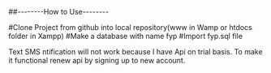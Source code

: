##--------How to Use--------

#Clone Project from github into local repository(www in Wamp or htdocs folder in Xampp)
#Make a database with name fyp
#Import fyp.sql file

Text SMS ntification will not work because I have Api on trial basis. To make it functional renew api by signing up to new account.
